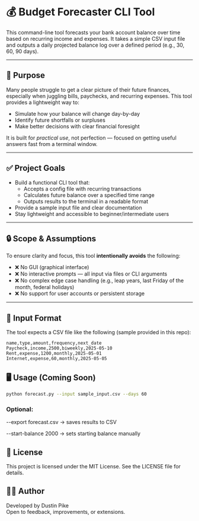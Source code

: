 # 💰 Budget Forecaster CLI Tool

This command-line tool forecasts your bank account balance over time based on recurring income and expenses. It takes a simple CSV input file and outputs a daily projected balance log over a defined period (e.g., 30, 60, 90 days).

---

## 📌 Purpose

Many people struggle to get a clear picture of their future finances, especially when juggling bills, paychecks, and recurring expenses. This tool provides a lightweight way to:

- Simulate how your balance will change day-by-day
- Identify future shortfalls or surpluses
- Make better decisions with clear financial foresight

It is built for *practical use*, not perfection — focused on getting useful answers fast from a terminal window.

---

## ✅ Project Goals

- Build a functional CLI tool that:
  - Accepts a config file with recurring transactions
  - Calculates future balance over a specified time range
  - Outputs results to the terminal in a readable format
- Provide a sample input file and clear documentation
- Stay lightweight and accessible to beginner/intermediate users

---

## 🔒 Scope & Assumptions

To ensure clarity and focus, this tool **intentionally avoids** the following:

- ❌ No GUI (graphical interface)
- ❌ No interactive prompts — all input via files or CLI arguments
- ❌ No complex edge case handling (e.g., leap years, last Friday of the month, federal holidays)
- ❌ No support for user accounts or persistent storage

---

## 📁 Input Format

The tool expects a CSV file like the following (sample provided in this repo):

```csv
name,type,amount,frequency,next_date
Paycheck,income,2500,biweekly,2025-05-10
Rent,expense,1200,monthly,2025-05-01
Internet,expense,60,monthly,2025-05-05
```
## 🖥️ Usage (Coming Soon)

```bash
python forecast.py --input sample_input.csv --days 60
```

### Optional:
--export forecast.csv → saves results to CSV

--start-balance 2000 → sets starting balance manually

## 📄 License
This project is licensed under the MIT License. See the LICENSE file for details.

## 🙋‍♂️ Author
Developed by Dustin Pike\
Open to feedback, improvements, or extensions.